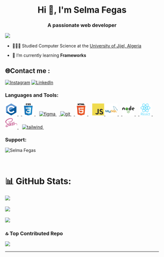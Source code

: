 <h1 align="center">Hi 👋, I'm Selma Fegas</h1>
<h3 align="center">A passionate web developer</h3>

[![](https://visitcount.itsvg.in/api?id=serumaf&icon=5&color=6)](https://visitcount.itsvg.in)

- 👩🏻‍🎓 Studied Computer Science at the [ University of Jijel, Algeria](https://univ-jijel.dz/index.php/ar/)

- 🌱 I’m currently learning **Frameworks**




## 🌐Contact me :

[![Instagram](https://img.shields.io/badge/Instagram-%23E4405F.svg?logo=Instagram&logoColor=white)](https://instagram.com/seruma.f) [![LinkedIn](https://img.shields.io/badge/LinkedIn-%230077B5.svg?logo=linkedin&logoColor=white)](https://linkedin.com/in/selma-fegas-55675b24b) 


<h3 align="left">Languages and Tools:</h3>
<p align="left"> <a href="https://www.cprogramming.com/" target="_blank" rel="noreferrer"> <img src="https://raw.githubusercontent.com/devicons/devicon/master/icons/c/c-original.svg" alt="c" width="40" height="40"/> </a> &nbsp;&nbsp;<a href="https://www.w3schools.com/css/" target="_blank" rel="noreferrer"> <img src="https://raw.githubusercontent.com/devicons/devicon/master/icons/css3/css3-original-wordmark.svg" alt="css3" width="40" height="40"/> </a>&nbsp;&nbsp; <a href="https://www.figma.com/" target="_blank" rel="noreferrer"> <img src="https://www.vectorlogo.zone/logos/figma/figma-icon.svg" alt="figma" width="40" height="40"/> </a> &nbsp;&nbsp;<a href="https://git-scm.com/" target="_blank" rel="noreferrer"> <img src="https://www.vectorlogo.zone/logos/git-scm/git-scm-icon.svg" alt="git" width="40" height="40"/> </a> &nbsp;&nbsp;<a href="https://www.w3.org/html/" target="_blank" rel="noreferrer"> <img src="https://raw.githubusercontent.com/devicons/devicon/master/icons/html5/html5-original-wordmark.svg" alt="html5" width="40" height="40"/> </a>&nbsp;&nbsp; <a href="https://developer.mozilla.org/en-US/docs/Web/JavaScript" target="_blank" rel="noreferrer"> <img src="https://raw.githubusercontent.com/devicons/devicon/master/icons/javascript/javascript-original.svg" alt="javascript" width="40" height="40"/> </a> <a href="https://www.mysql.com/" target="_blank" rel="noreferrer"> <img src="https://raw.githubusercontent.com/devicons/devicon/master/icons/mysql/mysql-original-wordmark.svg" alt="mysql" width="40" height="40"/> </a> &nbsp;&nbsp;<a href="https://nodejs.org" target="_blank" rel="noreferrer"> <img src="https://raw.githubusercontent.com/devicons/devicon/master/icons/nodejs/nodejs-original-wordmark.svg" alt="nodejs" width="40" height="40"/> </a> &nbsp;&nbsp;<a href="https://reactjs.org/" target="_blank" rel="noreferrer"> <img src="https://raw.githubusercontent.com/devicons/devicon/master/icons/react/react-original-wordmark.svg" alt="react" width="40" height="40"/> </a>&nbsp;&nbsp; <a href="https://sass-lang.com" target="_blank" rel="noreferrer"> <img src="https://raw.githubusercontent.com/devicons/devicon/master/icons/sass/sass-original.svg" alt="sass" width="40" height="40"/> </a>&nbsp;&nbsp; <a href="https://tailwindcss.com/" target="_blank" rel="noreferrer"> <img src="https://www.vectorlogo.zone/logos/tailwindcss/tailwindcss-icon.svg" alt="tailwind" width="40" height="40"/> </a>&nbsp;&nbsp; </p>

<h3 align="left">Support:</h3>
<p><a href="https://www.buymeacoffee.com/ellsa2018nm"> <img align="left" src="https://cdn.buymeacoffee.com/buttons/v2/default-yellow.png" height="50" width="210" alt="Selma Fegas" /></a></p><br><br>
<br>

# 📊 GitHub Stats:
![](https://github-readme-stats.vercel.app/api?username=serumaf&theme=radical&hide_border=false&include_all_commits=false&count_private=false)<br/>
<br>
![](https://github-readme-streak-stats.herokuapp.com/?user=serumaf&theme=radical&hide_border=false)<br/>
<br>
![](https://github-readme-stats.vercel.app/api/top-langs/?username=serumaf&theme=radical&hide_border=false&include_all_commits=false&count_private=false&layout=compact)

### 🔝 Top Contributed Repo
![](https://github-contributor-stats.vercel.app/api?username=serumaf&limit=5&theme=radical&combine_all_yearly_contributions=true)

---




